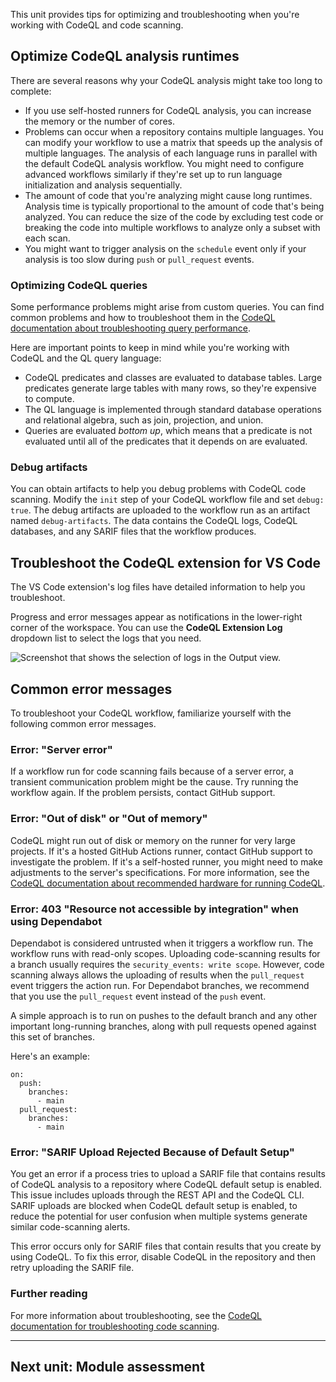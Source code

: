 This unit provides tips for optimizing and troubleshooting when you're working with CodeQL and code scanning.

## Optimize CodeQL analysis runtimes

There are several reasons why your CodeQL analysis might take too long to complete:

-   If you use self-hosted runners for CodeQL analysis, you can increase the memory or the number of cores.
-   Problems can occur when a repository contains multiple languages. You can modify your workflow to use a matrix that speeds up the analysis of multiple languages. The analysis of each language runs in parallel with the default CodeQL analysis workflow. You might need to configure advanced workflows similarly if they're set up to run language initialization and analysis sequentially.
-   The amount of code that you're analyzing might cause long runtimes. Analysis time is typically proportional to the amount of code that's being analyzed. You can reduce the size of the code by excluding test code or breaking the code into multiple workflows to analyze only a subset with each scan.
-   You might want to trigger analysis on the `schedule` event only if your analysis is too slow during `push` or `pull_request` events.

### Optimizing CodeQL queries

Some performance problems might arise from custom queries. You can find common problems and how to troubleshoot them in the [CodeQL documentation about troubleshooting query performance](https://codeql.github.com/docs/writing-codeql-queries/troubleshooting-query-performance/).

Here are important points to keep in mind while you're working with CodeQL and the QL query language:

-   CodeQL predicates and classes are evaluated to database tables. Large predicates generate large tables with many rows, so they're expensive to compute.
-   The QL language is implemented through standard database operations and relational algebra, such as join, projection, and union.
-   Queries are evaluated _bottom up_, which means that a predicate is not evaluated until all of the predicates that it depends on are evaluated.

### Debug artifacts

You can obtain artifacts to help you debug problems with CodeQL code scanning. Modify the `init` step of your CodeQL workflow file and set `debug: true`. The debug artifacts are uploaded to the workflow run as an artifact named `debug-artifacts`. The data contains the CodeQL logs, CodeQL databases, and any SARIF files that the workflow produces.

## Troubleshoot the CodeQL extension for VS Code

The VS Code extension's log files have detailed information to help you troubleshoot.

Progress and error messages appear as notifications in the lower-right corner of the workspace. You can use the **CodeQL Extension Log** dropdown list to select the logs that you need.

![Screenshot that shows the selection of logs in the Output view.](https://learn.microsoft.com/en-us/training/github/codebase-representation-codeql/media/log-files.png)

## Common error messages

To troubleshoot your CodeQL workflow, familiarize yourself with the following common error messages.

### Error: "Server error"

If a workflow run for code scanning fails because of a server error, a transient communication problem might be the cause. Try running the workflow again. If the problem persists, contact GitHub support.

### Error: "Out of disk" or "Out of memory"

CodeQL might run out of disk or memory on the runner for very large projects. If it's a hosted GitHub Actions runner, contact GitHub support to investigate the problem. If it's a self-hosted runner, you might need to make adjustments to the server's specifications. For more information, see the [CodeQL documentation about recommended hardware for running CodeQL](https://docs.github.com/en/code-security/code-scanning/creating-an-advanced-setup-for-code-scanning/recommended-hardware-resources-for-running-codeql).

### Error: 403 "Resource not accessible by integration" when using Dependabot

Dependabot is considered untrusted when it triggers a workflow run. The workflow runs with read-only scopes. Uploading code-scanning results for a branch usually requires the `security_events: write scope`. However, code scanning always allows the uploading of results when the `pull_request` event triggers the action run. For Dependabot branches, we recommend that you use the `pull_request` event instead of the `push` event.

A simple approach is to run on pushes to the default branch and any other important long-running branches, along with pull requests opened against this set of branches.

Here's an example:

```
on:
  push:
    branches:
      - main
  pull_request:
    branches:
      - main
```

### Error: "SARIF Upload Rejected Because of Default Setup"

You get an error if a process tries to upload a SARIF file that contains results of CodeQL analysis to a repository where CodeQL default setup is enabled. This issue includes uploads through the REST API and the CodeQL CLI. SARIF uploads are blocked when CodeQL default setup is enabled, to reduce the potential for user confusion when multiple systems generate similar code-scanning alerts.

This error occurs only for SARIF files that contain results that you create by using CodeQL. To fix this error, disable CodeQL in the repository and then retry uploading the SARIF file.

### Further reading

For more information about troubleshooting, see the [CodeQL documentation for troubleshooting code scanning](https://docs.github.com/en/code-security/code-scanning/troubleshooting-code-scanning).

___

## Next unit: Module assessment